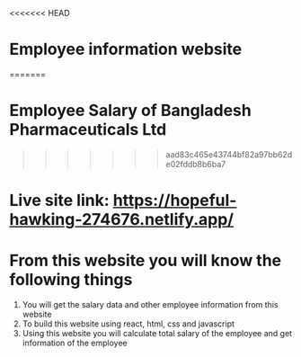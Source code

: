 <<<<<<< HEAD
# Employee information website
=======
# Employee Salary of Bangladesh Pharmaceuticals Ltd
>>>>>>> aad83c465e43744bf82a97bb62de02fddb8b6ba7

# Live site link: https://hopeful-hawking-274676.netlify.app/ 

# From this website you will know the following things

1) You will get the salary data and other employee information from this website
2) To build this website using react, html, css and javascript
3) Using this website you will calculate total salary of the employee and get information of the employee